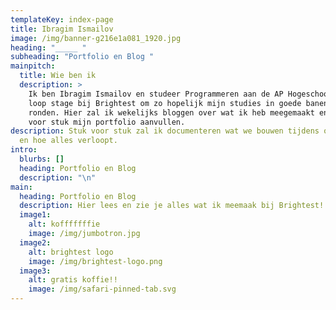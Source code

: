 ```yaml
---
templateKey: index-page
title: Ibragim Ismailov
image: /img/banner-g216e1a081_1920.jpg
heading: "_____ "
subheading: "Portfolio en Blog "
mainpitch:
  title: Wie ben ik
  description: >
    Ik ben Ibragim Ismailov en studeer Programmeren aan de AP Hogeschool. Ik
    loop stage bij Brightest om zo hopelijk mijn studies in goede banen af te
    ronden. Hier zal ik wekelijks bloggen over wat ik heb meegemaakt en stuk
    voor stuk mijn portfolio aanvullen. 
description: Stuk voor stuk zal ik documenteren wat we bouwen tijdens ons stage
  en hoe alles verloopt.
intro:
  blurbs: []
  heading: Portfolio en Blog
  description: "\n"
main:
  heading: Portfolio en Blog
  description: Hier lees en zie je alles wat ik meemaak bij Brightest!
  image1:
    alt: kofffffffie
    image: /img/jumbotron.jpg
  image2:
    alt: brightest logo
    image: /img/brightest-logo.png
  image3:
    alt: gratis koffie!!
    image: /img/safari-pinned-tab.svg
---
```

